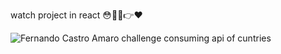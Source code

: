 watch project in react 😳👨‍💻👉❤️

![Fernando Castro Amaro challenge consuming api of cuntries ](https://repository-images.githubusercontent.com/508547921/c1391871-bfb0-4798-b627-ba3e20d6538d)
